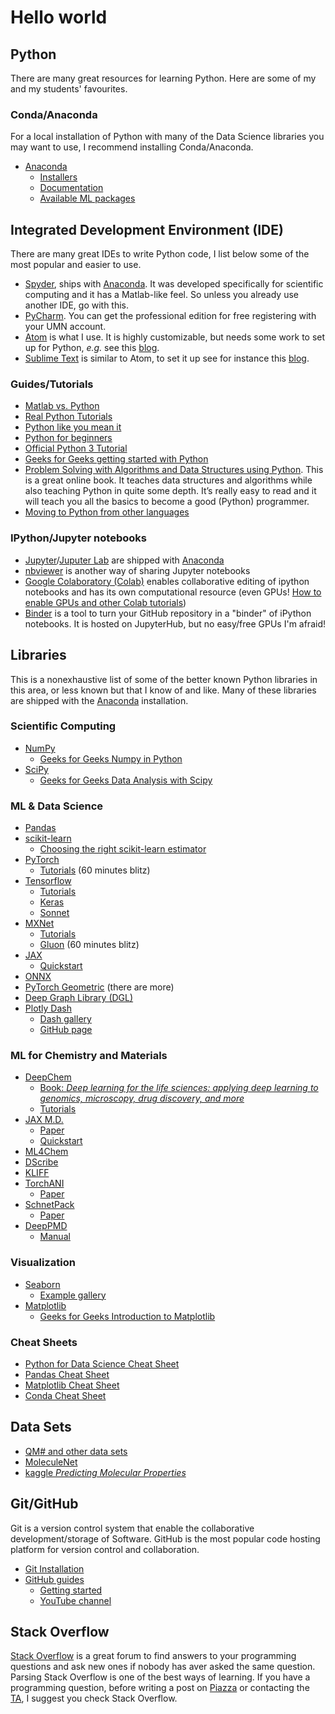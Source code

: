 # Hello world

## Python

There are many great resources for learning Python. Here are some of my and my students' favourites.

### Conda/Anaconda
For a local installation of Python with many of the Data Science libraries you may want to use, I recommend installing Conda/Anaconda.

- [Anaconda](https://www.anaconda.com/products/individual)
    - [Installers](https://www.anaconda.com/products/individual)
    - [Documentation](https://docs.anaconda.com/anaconda/)
    - [Available ML packages](https://www.anaconda.com/open-source)

## Integrated Development Environment (IDE)
There are many great IDEs to write Python code, I list below some of the most popular and easier to use.

- [Spyder](https://www.spyder-ide.org/), ships with [Anaconda][1]. It was developed specifically for scientific computing and it has a Matlab-like feel. So unless you already use another IDE, go with this.
- [PyCharm](https://www.jetbrains.com/pycharm/). You can get the professional edition for free registering with your UMN account.
- [Atom](https://atom.io/) is what I use. It is highly customizable, but needs some work to set up for Python, _e.g._ see this [blog](https://medium.com/issuehunt/20-atom-plug-ins-for-python-development-d6b10f8fa33e).
- [Sublime Text](https://www.sublimetext.com/) is similar to Atom, to set it up see for instance this [blog](https://realpython.com/setting-up-sublime-text-3-for-full-stack-python-development/).

### Guides/Tutorials

- [Matlab vs. Python](https://realpython.com/matlab-vs-python/)
- [Real Python Tutorials](https://realpython.com/)
- [Python like you mean it](https://www.pythonlikeyoumeanit.com/index.html)
- [Python for beginners](https://www.python.org/about/gettingstarted/)
- [Official Python 3 Tutorial](https://docs.python.org/3/tutorial/)
-  [Geeks for Geeks getting started with Python](https://www.geeksforgeeks.org/python-programming-language/?ref=lbp)
- [Problem Solving with Algorithms and Data Structures using Python](https://runestone.academy/runestone/books/published/pythonds/index.html). This is a great online book. It teaches data structures and algorithms while also teaching Python in quite some depth. It’s really easy to read and it will teach you all the basics to become a good (Python) programmer.
- [Moving to Python from other languages](https://wiki.python.org/moin/MovingToPythonFromOtherLanguages)

### IPython/Jupyter notebooks
- [Jupyter](https://jupyter.org/)/[Juputer Lab](https://jupyterlab.readthedocs.io/en/stable/) are shipped with [Anaconda][1]
- [nbviewer](https://nbviewer.jupyter.org/) is another way of sharing Jupyter notebooks
- [Google Colaboratory (Colab)](https://colab.research.google.com/notebooks/intro.ipynb) enables collaborative editing of ipython notebooks and has its own computational resource (even GPUs! [How to enable GPUs and other Colab tutorials](https://www.tutorialspoint.com/google_colab/google_colab_using_free_gpu.htm))
- [Binder](https://mybinder.org/) is a tool to turn your GitHub repository in a "binder" of iPython notebooks. It is hosted on JupyterHub, but no easy/free GPUs I'm afraid!

## Libraries
This is a nonexhaustive list of some of the better known Python libraries in this area, or less known but that I know of and like. Many of these libraries are shipped with the [Anaconda][1] installation.

[1]:resources.md#condaanaconda

### Scientific Computing
- [NumPy](https://numpy.org/devdocs/user/quickstart.html)
    - [Geeks for Geeks Numpy in Python](https://www.geeksforgeeks.org/numpy-in-python-set-1-introduction/)
- [SciPy](https://www.scipy.org/)
    - [Geeks for Geeks Data Analysis with Scipy](https://www.geeksforgeeks.org/data-analysis-with-scipy/)

### ML & Data Science
- [Pandas](https://pandas.pydata.org/docs/index.html)
- [scikit-learn](https://scikit-learn.org/stable/)
    - [Choosing the right scikit-learn estimator](https://scikit-learn.org/stable/tutorial/machine_learning_map/index.html)
- [PyTorch](https://pytorch.org/)
    - [Tutorials](https://pytorch.org/tutorials/beginner/deep_learning_60min_blitz.html) (60 minutes blitz)
- [Tensorflow](https://www.tensorflow.org/)
    - [Tutorials](https://www.tensorflow.org/tutorials)
    - [Keras](https://keras.io/getting_started/intro_to_keras_for_researchers/)
    - [Sonnet](https://github.com/deepmind/sonnet)
- [MXNet](https://mxnet.apache.org/versions/1.6/)
    - [Tutorials](https://mxnet.apache.org/versions/1.6/api/python/docs/tutorials/)
    - [Gluon](https://mxnet.apache.org/versions/1.6/api/python/docs/tutorials/getting-started/crash-course/index.html) (60 minutes blitz)
- [JAX](https://github.com/google/jax)
    - [Quickstart](https://jax.readthedocs.io/en/latest/notebooks/quickstart.html)
- [ONNX](https://github.com/onnx/onnx)
- [PyTorch Geometric](https://github.com/rusty1s/pytorch_geometric) (there are more)
- [Deep Graph Library (DGL)](https://github.com/dmlc/dgl)
- [Plotly Dash](https://plotly.com/dash/)
    - [Dash gallery](https://dash-gallery.plotly.host/Portal/)
    - [GitHub page](https://github.com/plotly/plotly.py)

### ML for Chemistry and Materials

- [DeepChem](https://deepchem.io/)
    - [Book: _Deep learning for the life sciences: applying deep learning to genomics, microscopy, drug discovery, and more_](https://www.oreilly.com/library/view/deep-learning-for/9781492039822/)
    -  [Tutorials](https://github.com/deepchem/deepchem/tree/master/examples/tutorials)
- [JAX M.D.](https://github.com/google/jax-md)
    - [Paper](https://arxiv.org/abs/1912.04232)
    - [Quickstart](https://github.com/google/jax-md#getting-started)
- [ML4Chem](https://github.com/muammar/ml4chem)
- [DScribe](https://singroup.github.io/dscribe/latest/)
- [KLIFF](https://kliff.readthedocs.io/en/stable/)
- [TorchANI](https://github.com/aiqm/torchani)
    - [Paper](https://pubs.acs.org/doi/10.1021/acs.jcim.0c00451)
- [SchnetPack](https://github.com/atomistic-machine-learning/schnetpack)
    - [Paper](https://pubs.acs.org/doi/10.1021/acs.jctc.8b00908)
- [DeepPMD](https://github.com/deepmodeling/deepmd-kit)
    - [Manual](http://www.deepmd.org/deepmd-kit-manual/)

### Visualization
- [Seaborn](https://seaborn.pydata.org/)
    - [Example gallery](https://seaborn.pydata.org/examples/index.html)
- [Matplotlib](https://matplotlib.org/)
    - [Geeks for Geeks Introduction to Matplotlib](https://www.geeksforgeeks.org/python-introduction-matplotlib/)

### Cheat Sheets
- [Python for Data Science Cheat Sheet](https://s3.amazonaws.com/assets.datacamp.com/blog_assets/Numpy_Python_Cheat_Sheet.pdf)
- [Pandas Cheat Sheet](https://pandas.pydata.org/Pandas_Cheat_Sheet.pdf)
- [Matplotlib Cheat Sheet](https://github.com/matplotlib/cheatsheets)
- [Conda Cheat Sheet](https://conda.io/projects/conda/en/latest/_downloads/843d9e0198f2a193a3484886fa28163c/conda-cheatsheet.pdf)

## Data Sets
- [QM# and other data sets](http://quantum-machine.org/)
- [MoleculeNet](http://moleculenet.ai/datasets-1)
- [kaggle _Predicting Molecular Properties_](https://www.kaggle.com/c/champs-scalar-coupling/overview)

## Git/GitHub
Git is a version control system that enable the collaborative development/storage of Software. GitHub is the most popular code hosting platform for version control and collaboration.

- [Git Installation](https://git-scm.com/book/en/v2/Getting-Started-Installing-Git)
- [GitHub guides](https://guides.github.com/)
    - [Getting started](https://guides.github.com/activities/hello-world/)
    - [YouTube channel](https://www.youtube.com/githubguides)

## Stack Overflow
[Stack Overflow](https://stackoverflow.com/) is a great forum to find answers to your programming questions and ask new ones if nobody has aver asked the same question. Parsing Stack Overflow is one of the best ways of learning. If you have a programming question, before writing a post on [Piazza](https://piazza.com/umn/fall2020/chen5595) or contacting the [TA](https://www.cems.umn.edu/people/grads/rishabh-gupta), I suggest you check Stack Overflow.
